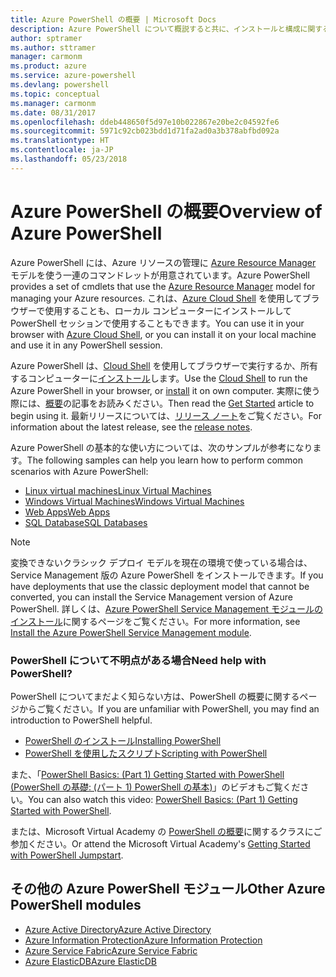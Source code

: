 ```yaml
---
title: Azure PowerShell の概要 | Microsoft Docs
description: Azure PowerShell について概説すると共に、インストールと構成に関するページへのリンクを紹介します。
author: sptramer
ms.author: sttramer
manager: carmonm
ms.product: azure
ms.service: azure-powershell
ms.devlang: powershell
ms.topic: conceptual
ms.manager: carmonm
ms.date: 08/31/2017
ms.openlocfilehash: ddeb448650f5d97e10b022867e20be2c04592fe6
ms.sourcegitcommit: 5971c92cb023bdd1d71fa2ad0a3b378abfbd092a
ms.translationtype: HT
ms.contentlocale: ja-JP
ms.lasthandoff: 05/23/2018
---
```

# <a name="overview-of-azure-powershell"></a><span data-ttu-id="d5a02-103">Azure PowerShell の概要</span><span class="sxs-lookup"><span data-stu-id="d5a02-103">Overview of Azure PowerShell</span></span>

<span data-ttu-id="d5a02-104">Azure PowerShell には、Azure リソースの管理に [Azure Resource Manager](/azure/azure-resource-manager/resource-group-overview) モデルを使う一連のコマンドレットが用意されています。</span><span class="sxs-lookup"><span data-stu-id="d5a02-104">Azure PowerShell provides a set of cmdlets that use the [Azure Resource Manager](/azure/azure-resource-manager/resource-group-overview) model for managing your Azure resources.</span></span> <span data-ttu-id="d5a02-105">これは、[Azure Cloud Shell](/azure/cloud-shell/overview) を使用してブラウザーで使用することも、ローカル コンピューターにインストールして PowerShell セッションで使用することもできます。</span><span class="sxs-lookup"><span data-stu-id="d5a02-105">You can use it in your browser with [Azure Cloud Shell](/azure/cloud-shell/overview), or you can install it on your local machine and use it in any PowerShell session.</span></span>

<span data-ttu-id="d5a02-106">Azure PowerShell は、[Cloud Shell](/azure/cloud-shell/overview) を使用してブラウザーで実行するか、所有するコンピューターに[インストール](install-azurerm-ps.md)します。</span><span class="sxs-lookup"><span data-stu-id="d5a02-106">Use the [Cloud Shell](/azure/cloud-shell/overview) to run the Azure PowerShell in your browser, or [install](install-azurerm-ps.md) it on own computer.</span></span> <span data-ttu-id="d5a02-107">実際に使う際には、[概要](get-started-azureps.md)の記事をお読みください。</span><span class="sxs-lookup"><span data-stu-id="d5a02-107">Then read the [Get Started](get-started-azureps.md) article to begin using it.</span></span> <span data-ttu-id="d5a02-108">最新リリースについては、[リリース ノート](release-notes-azureps.md)をご覧ください。</span><span class="sxs-lookup"><span data-stu-id="d5a02-108">For information about the latest release, see the [release notes](release-notes-azureps.md).</span></span>

<span data-ttu-id="d5a02-109">Azure PowerShell の基本的な使い方については、次のサンプルが参考になります。</span><span class="sxs-lookup"><span data-stu-id="d5a02-109">The following samples can help you learn how to perform common scenarios with Azure PowerShell:</span></span>

* [<span data-ttu-id="d5a02-110">Linux virtual machines</span><span class="sxs-lookup"><span data-stu-id="d5a02-110">Linux Virtual Machines</span></span>](/azure/virtual-machines/virtual-machines-linux-powershell-samples?toc=/powershell/azure/toc.json)
* [<span data-ttu-id="d5a02-111">Windows Virtual Machines</span><span class="sxs-lookup"><span data-stu-id="d5a02-111">Windows Virtual Machines</span></span>](/azure/virtual-machines/virtual-machines-windows-powershell-samples?toc=/powershell/azure/toc.json)
* [<span data-ttu-id="d5a02-112">Web Apps</span><span class="sxs-lookup"><span data-stu-id="d5a02-112">Web Apps</span></span>](/azure/app-service-web/app-service-powershell-samples?toc=/powershell/azure/toc.json)
* [<span data-ttu-id="d5a02-113">SQL Database</span><span class="sxs-lookup"><span data-stu-id="d5a02-113">SQL Databases</span></span>](/azure/sql-database/sql-database-powershell-samples?toc=/powershell/azure/toc.json)

> [!NOTE]
> <span data-ttu-id="d5a02-114">変換できないクラシック デプロイ モデルを現在の環境で使っている場合は、Service Management 版の Azure PowerShell をインストールできます。</span><span class="sxs-lookup"><span data-stu-id="d5a02-114">If you have deployments that use the classic deployment model that cannot be converted, you can install the Service Management version of Azure PowerShell.</span></span> <span data-ttu-id="d5a02-115">詳しくは、[Azure PowerShell Service Management モジュールのインストール](/powershell/azure/servicemanagement/install-azure-ps)に関するページをご覧ください。</span><span class="sxs-lookup"><span data-stu-id="d5a02-115">For more information, see [Install the Azure PowerShell Service Management module](/powershell/azure/servicemanagement/install-azure-ps).</span></span>


### <a name="need-help-with-powershell"></a><span data-ttu-id="d5a02-116">PowerShell について不明点がある場合</span><span class="sxs-lookup"><span data-stu-id="d5a02-116">Need help with PowerShell?</span></span>

<span data-ttu-id="d5a02-117">PowerShell についてまだよく知らない方は、PowerShell の概要に関するページからご覧ください。</span><span class="sxs-lookup"><span data-stu-id="d5a02-117">If you are unfamiliar with PowerShell, you may find an introduction to PowerShell helpful.</span></span>

* [<span data-ttu-id="d5a02-118">PowerShell のインストール</span><span class="sxs-lookup"><span data-stu-id="d5a02-118">Installing PowerShell</span></span>](/powershell/scripting/installing-windows-powershell)
* [<span data-ttu-id="d5a02-119">PowerShell を使用したスクリプト</span><span class="sxs-lookup"><span data-stu-id="d5a02-119">Scripting with PowerShell</span></span>](/powershell/scripting/scripting-with-windows-powershell)

<span data-ttu-id="d5a02-120">また、「[PowerShell Basics: (Part 1) Getting Started with PowerShell (PowerShell の基礎: (パート 1) PowerShell の基本)](https://channel9.msdn.com/Blogs/Taste-of-Premier/PowerShellBasicsPart1)」のビデオもご覧ください。</span><span class="sxs-lookup"><span data-stu-id="d5a02-120">You can also watch this video: [PowerShell Basics: (Part 1) Getting Started with PowerShell](https://channel9.msdn.com/Blogs/Taste-of-Premier/PowerShellBasicsPart1).</span></span>

<span data-ttu-id="d5a02-121">または、Microsoft Virtual Academy の [PowerShell の概要](https://mva.microsoft.com/liveevents/powershell-jumpstart)に関するクラスにご参加ください。</span><span class="sxs-lookup"><span data-stu-id="d5a02-121">Or attend the Microsoft Virtual Academy's [Getting Started with PowerShell Jumpstart](https://mva.microsoft.com/liveevents/powershell-jumpstart).</span></span>

## <a name="other-azure-powershell-modules"></a><span data-ttu-id="d5a02-122">その他の Azure PowerShell モジュール</span><span class="sxs-lookup"><span data-stu-id="d5a02-122">Other Azure PowerShell modules</span></span>

* [<span data-ttu-id="d5a02-123">Azure Active Directory</span><span class="sxs-lookup"><span data-stu-id="d5a02-123">Azure Active Directory</span></span>](/powershell/azure/active-directory/)
* [<span data-ttu-id="d5a02-124">Azure Information Protection</span><span class="sxs-lookup"><span data-stu-id="d5a02-124">Azure Information Protection</span></span>](/powershell/azure/aip/)
* [<span data-ttu-id="d5a02-125">Azure Service Fabric</span><span class="sxs-lookup"><span data-stu-id="d5a02-125">Azure Service Fabric</span></span>](/powershell/azure/service-fabric/)
* [<span data-ttu-id="d5a02-126">Azure ElasticDB</span><span class="sxs-lookup"><span data-stu-id="d5a02-126">Azure ElasticDB</span></span>](/powershell/azure/elasticdbjobs/)

